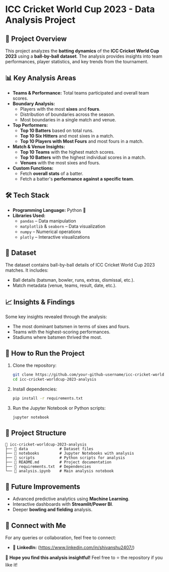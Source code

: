 # ICC Cricket World Cup 2023 - Data Analysis Project

## 📌 Project Overview
This project analyzes the **batting dynamics** of the **ICC Cricket World Cup 2023** using a **ball-by-ball dataset**. The analysis provides insights into team performances, player statistics, and key trends from the tournament.

## 📊 Key Analysis Areas
- **Teams & Performance:** Total teams participated and overall team scores.
- **Boundary Analysis:**
  - Players with the most **sixes** and **fours**.
  - Distribution of boundaries across the season.
  - Most boundaries in a single match and venue.
- **Top Performers:**
  - **Top 10 Batters** based on total runs.
  - **Top 10 Six Hitters** and most sixes in a match.
  - **Top 10 Players with Most Fours** and most fours in a match.
- **Match & Venue Insights:**
  - **Top 10 Teams** with the highest match scores.
  - **Top 10 Batters** with the highest individual scores in a match.
  - **Venues** with the most sixes and fours.
- **Custom Functions:**
  - Fetch **overall stats** of a batter.
  - Fetch a batter's **performance against a specific team**.

## 🛠️ Tech Stack
- **Programming Language:** Python 🐍
- **Libraries Used:**
  - `pandas` – Data manipulation
  - `matplotlib` & `seaborn` – Data visualization
  - `numpy` – Numerical operations
  - `plotly` – Interactive visualizations

## 📂 Dataset
The dataset contains ball-by-ball details of ICC Cricket World Cup 2023 matches. It includes:
- Ball details (batsman, bowler, runs, extras, dismissal, etc.).
- Match metadata (venue, teams, result, date, etc.).

## 📈 Insights & Findings
Some key insights revealed through the analysis:
- The most dominant batsmen in terms of sixes and fours.
- Teams with the highest-scoring performances.
- Stadiums where batsmen thrived the most.

## 🔧 How to Run the Project
1. Clone the repository:
   ```bash
   git clone https://github.com/your-github-username/icc-cricket-worldcup-2023-analysis.git
   cd icc-cricket-worldcup-2023-analysis
   ```
2. Install dependencies:
   ```bash
   pip install -r requirements.txt
   ```
3. Run the Jupyter Notebook or Python scripts:
   ```bash
   jupyter notebook
   ```

## 📂 Project Structure
```
📁 icc-cricket-worldcup-2023-analysis
├── 📂 data              # Dataset files
├── 📂 notebooks         # Jupyter Notebooks with analysis
├── 📂 scripts           # Python scripts for analysis
├── 📜 README.md         # Project documentation
├── 📜 requirements.txt  # Dependencies
└── 📜 analysis.ipynb    # Main analysis notebook
```

## 📌 Future Improvements
- Advanced predictive analytics using **Machine Learning**.
- Interactive dashboards with **Streamlit/Power BI**.
- Deeper **bowling and fielding** analysis.

## 📢 Connect with Me
For any queries or collaboration, feel free to connect:
- 💼 **LinkedIn:** (https://www.linkedin.com/in/shivanshu2407/)

🚀 **Hope you find this analysis insightful!** Feel free to ⭐ the repository if you like it!
